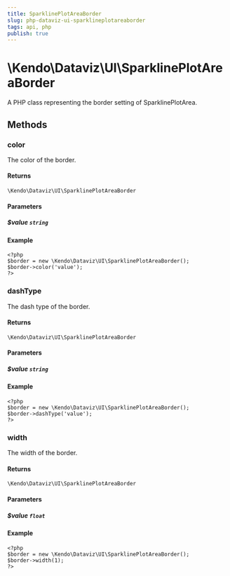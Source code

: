 ```yaml
---
title: SparklinePlotAreaBorder
slug: php-dataviz-ui-sparklineplotareaborder
tags: api, php
publish: true
---
```


# \Kendo\Dataviz\UI\SparklinePlotAreaBorder

A PHP class representing the border setting of SparklinePlotArea.


## Methods

### color
The color of the border.

#### Returns
`\Kendo\Dataviz\UI\SparklinePlotAreaBorder`

#### Parameters

##### $value `string`



#### Example 
    <?php
    $border = new \Kendo\Dataviz\UI\SparklinePlotAreaBorder();
    $border->color('value');
    ?>

### dashType
The dash type of the border.

#### Returns
`\Kendo\Dataviz\UI\SparklinePlotAreaBorder`

#### Parameters

##### $value `string`



#### Example 
    <?php
    $border = new \Kendo\Dataviz\UI\SparklinePlotAreaBorder();
    $border->dashType('value');
    ?>

### width
The width of the border.

#### Returns
`\Kendo\Dataviz\UI\SparklinePlotAreaBorder`

#### Parameters

##### $value `float`



#### Example 
    <?php
    $border = new \Kendo\Dataviz\UI\SparklinePlotAreaBorder();
    $border->width(1);
    ?>

 
